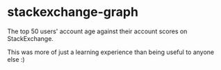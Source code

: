 # stackexchange-graph
The top 50 users' account age against their account scores on StackExchange.

This was more of just a learning experience than being useful to anyone else :)

